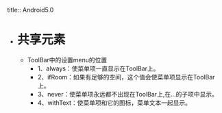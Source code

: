 title:: Android5.0

- # 共享元素
	- ToolBar中的设置menu的位置
		- 1、always：使菜单项一直显示在ToolBar上。
		- 2、ifRoom：如果有足够的空间，这个值会使菜单项显示在ToolBar上。
		- 3、never：使菜单项永远都不出现在ToolBar上,在…的子项中显示。
		- 4、withText：使菜单项和它的图标，菜单文本一起显示。